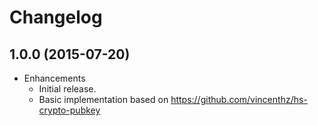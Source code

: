 # Changelog

## 1.0.0 (2015-07-20)

* Enhancements
  * Initial release.
  * Basic implementation based on https://github.com/vincenthz/hs-crypto-pubkey
